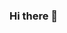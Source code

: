 ### Hi there 👋

<!--
**sbtran779/sbtran779** is a ✨ _special_ ✨ repository because its `README.md` (this file) appears on your GitHub profile.

Here are some ideas to get you started:

- 🔭 I’m currently working on a computer engineering degree.
- 🌱 I’m currently learning c++ and java
- 👯 I’m looking to collaborate on anything
- 🤔 I’m looking for help with questions related in my field
- 💬 Ask me about your questions
- 📫 How to reach me: email
- 😄 Pronouns: he/him
- ⚡ Fun fact: I like to play video games!
-->
